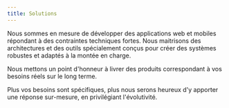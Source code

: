 ```yaml
---
title: Solutions
---
```


Nous sommes en mesure de développer des applications web et mobiles répondant
à des contraintes techniques fortes. Nous maitrisons des architectures et des
outils spécialement conçus pour créer des systèmes robustes et adaptés à la
montée en charge.

Nous mettons un point d'honneur à livrer des produits correspondant à vos
besoins réels sur le long terme.

Plus vos besoins sont spécifiques, plus nous serons heureux d'y apporter une
réponse sur-mesure, en privilégiant l'évolutivité.
